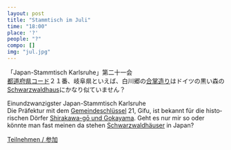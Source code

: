 ```yaml
---
layout: post
title: "Stammtisch im Juli"
time: "18:00"
place: '?'
people: "?"
compo: []
img: "jul.jpg"
---
```



「Japan-Stammtisch Karlsruhe」第二十一会  
[都道府県コード](https://ja.wikipedia.org/wiki/%E5%85%A8%E5%9B%BD%E5%9C%B0%E6%96%B9%E5%85%AC%E5%85%B1%E5%9B%A3%E4%BD%93%E3%82%B3%E3%83%BC%E3%83%89#%E9%83%BD%E9%81%93%E5%BA%9C%E7%9C%8C%E3%82%B3%E3%83%BC%E3%83%89)２１番、岐阜県といえば、白川郷の[合掌造り](https://ja.wikipedia.org/wiki/%E5%90%88%E6%8E%8C%E9%80%A0%E3%82%8A)はドイツの黒い森の[Schwarzwaldhaus](https://de.wikipedia.org/wiki/Schwarzwaldhaus)にかなり似ていません？

Einundzwanzigster Japan-Stammtisch Karlsruhe  
Die Präfektur mit dem [Gemeindeschlüssel](https://de.wikipedia.org/wiki/Japanischer_Gemeindeschlüssel) 21, Gifu, ist bekannt für die his­to­rischen Dörfer [Shirakawa-gō und Gokayama](https://de.wikipedia.org/wiki/Historische_D%C3%B6rfer_von_Shirakawa-g%C5%8D_und_Gokayama). Geht es nur mir so oder könnte man fast meinen da stehen [Schwarzwaldhäuser](https://de.wikipedia.org/wiki/Schwarzwaldhaus) in Japan?


[Teilnehmen / 参加](https://nuudel.digitalcourage.de/IvdivZ5ZvImm6Pud)
